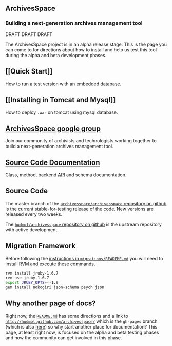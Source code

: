## ArchivesSpace
### Building a next-generation archives management tool

DRAFT DRAFT DRAFT

The ArchivesSpace project is in an alpha release stage.  This is the page you can come to for directions about how to install and help us test this tool during the alpha and beta development phases.

## [[Quick Start]]
How to run a test version with an embedded database.

## [[Installing in Tomcat and Mysql]]
How to deploy `.war` on tomcat using mysql database.

## [ArchivesSpace google group](http://groups.google.com/group/archivesspace)
Join our community of archivists and technologists working together to build a next-generation archives management tool. 

## [Source Code Documentation](http://archivesspace.github.com/archivesspace/doc/alpha_index.html)
Class, method, backend [API](http://archivesspace.github.com/archivesspace/doc/file.API.html) and schema documentation.

## Source Code
The master branch of the [`archivesspace/archivesspace` repository on github](https://github.com/archivesspace/archivesspace) is the current stable-for-testing release of the code.  New versions are released every two weeks.

The [`hudmol/archivesspace` repository on github](https://github.com/hudmol/archivesspace) is the upstream repository with active development.

## Migration Framework
Before following the [instructions in `migrations/READEME.md`](https://github.com/archivesspace/archivesspace/blob/master/migrations/README.md) you will need to install [RVM](https://rvm.io) and execute these commands.

```sh
rvm install jruby-1.6.7
rvm use jruby-1.6.7
export JRUBY_OPTS=--1.9
gem install nokogiri json-schema psych json
```

## Why another page of docs?

Right now, the [`README.md`](https://github.com/archivesspace/archivesspace/blob/master/README.md) has some directions and a link to [`http://hudmol.github.com/archivesspace/`](http://hudmol.github.com/archivesspace/) which is the `gh-pages` branch (which is also [here](http://hudmol.github.com/archivesspace/)) so why start another place for documentation?  This page, at least right now, is focused on the alpha and beta testing phases and how the community can get involved in this phase.